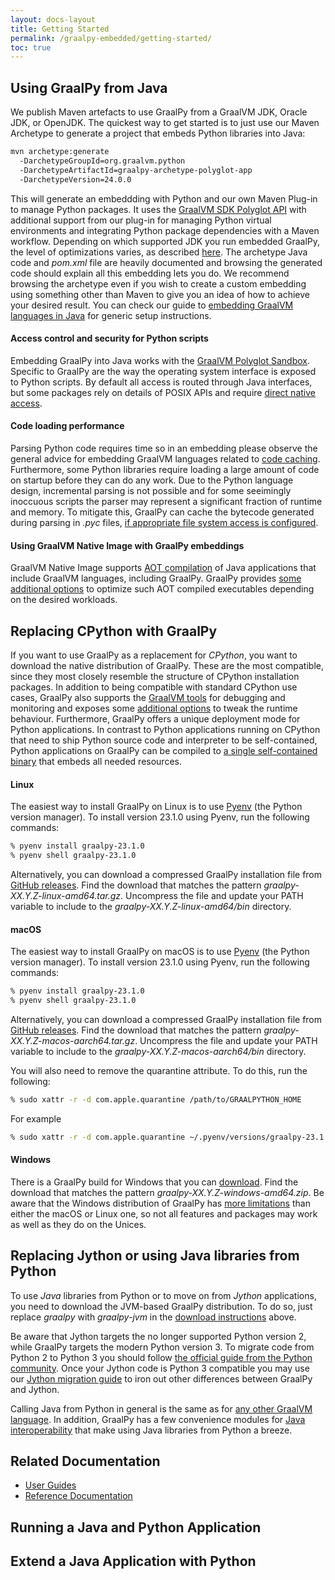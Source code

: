 ```yaml
---
layout: docs-layout
title: Getting Started
permalink: /graalpy-embedded/getting-started/
toc: true
---
```


## Using GraalPy from Java

We publish Maven artefacts to use GraalPy from a GraalVM JDK, Oracle JDK, or OpenJDK.
The quickest way to get started is to just use our Maven Archetype to generate a project that embeds Python libraries into Java:

```bash
mvn archetype:generate
  -DarchetypeGroupId=org.graalvm.python
  -DarchetypeArtifactId=graalpy-archetype-polyglot-app
  -DarchetypeVersion=24.0.0
```

This will generate an embeddding with Python and our own Maven Plug-in to manage Python packages.
It uses the [GraalVM SDK Polyglot API](https://www.graalvm.org/sdk/javadoc/org/graalvm/polyglot/package-summary.html) with additional support from our plug-in for managing Python virtual environments and integrating Python package dependencies with a Maven workflow.
Depending on which supported JDK you run embedded GraalPy, the level of optimizations varies, as described [here](https://www.graalvm.org/latest/reference-manual/embed-languages/#runtime-optimization-support).
The archetype Java code and *pom.xml* file are heavily documented and browsing the generated code should explain all this embedding lets you do.
We recommend browsing the archetype even if you wish to create a custom embedding using something other than Maven to give you an idea of how to achieve your desired result.
You can check our guide to [embedding GraalVM languages in Java](https://www.graalvm.org/latest/reference-manual/embed-languages/) for generic setup instructions.

####  Access control and security for Python scripts

Embedding GraalPy into Java works with the [GraalVM Polyglot Sandbox](https://www.graalvm.org/latest/reference-manual/embed-languages/#controlling-access-to-host-functions).
Specific to GraalPy are the way the operating system interface is exposed to Python scripts.
By default all access is routed through Java interfaces, but some packages rely on details of POSIX APIs and require [direct native access](/reference/os_interfaces/).

####  Code loading performance

Parsing Python code requires time so in an embedding please observe the general advice for embedding GraalVM languages related to [code caching](https://www.graalvm.org/latest/reference-manual/embed-languages/#code-caching-across-multiple-contexts).
Furthermore, some Python libraries require loading a large amount of code on startup before they can do any work.
Due to the Python language design, incremental parsing is not possible and for some seeimingly inoccuous scripts the parser may represent a significant fraction of runtime and memory.
To mitigate this, GraalPy can cache the bytecode generated during parsing in *.pyc* files, [if appropriate file system access is configured](/reference/parser_details/).

####  Using GraalVM Native Image with GraalPy embeddings

GraalVM Native Image supports [AOT compilation](https://www.graalvm.org/latest/reference-manual/embed-languages/#build-native-executables-from-polyglot-applications) of Java applications that include GraalVM languages, including GraalPy.
GraalPy provides [some additional options](/reference/native-executables/) to optimize such AOT compiled executables depending on the desired workloads.

## Replacing CPython with GraalPy

If you want to use GraalPy as a replacement for *CPython*, you want to download the native distribution of GraalPy.
These are the most compatible, since they most closely resemble the structure of CPython installation packages.
In addition to being compatible with standard CPython use cases, GraalPy also supports the [GraalVM tools](/reference/tooling/) for debugging and monitoring and exposes some [additional options](/reference/options/) to tweak the runtime behaviour.
Furthermore, GraalPy offers a unique deployment mode for Python applications.
In contrast to Python applications running on CPython that need to ship Python source code and interpreter to be self-contained, Python applications on GraalPy can be compiled to [a single self-contained binary](/reference/standalone-applications/) that embeds all needed resources.

<a name="downloading"></a>

####  Linux
The easiest way to install GraalPy on Linux is to use [Pyenv](https://github.com/pyenv/pyenv) (the Python version manager).
To install version 23.1.0 using Pyenv, run the following commands:

```bash
% pyenv install graalpy-23.1.0
% pyenv shell graalpy-23.1.0
```

Alternatively, you can download a compressed GraalPy installation file from [GitHub releases](https://github.com/oracle/graalpython/releases).
Find the download that matches the pattern *graalpy-XX.Y.Z-linux-amd64.tar.gz*.
Uncompress the file and update your PATH variable to include to the *graalpy-XX.Y.Z-linux-amd64/bin* directory.

####  macOS
The easiest way to install GraalPy on macOS is to use [Pyenv](https://github.com/pyenv/pyenv) (the Python version manager).
To install version 23.1.0 using Pyenv, run the following commands:

```bash
% pyenv install graalpy-23.1.0
% pyenv shell graalpy-23.1.0
```

Alternatively, you can download a compressed GraalPy installation file from [GitHub releases](https://github.com/oracle/graalpython/releases).
Find the download that matches the pattern *graalpy-XX.Y.Z-macos-aarch64.tar.gz*.
Uncompress the file and update your PATH variable to include to the *graalpy-XX.Y.Z-macos-aarch64/bin* directory.

You will also need to remove the quarantine attribute.
To do this, run the following:

```bash
% sudo xattr -r -d com.apple.quarantine /path/to/GRAALPYTHON_HOME
```

For example

```bash
% sudo xattr -r -d com.apple.quarantine ~/.pyenv/versions/graalpy-23.1.0
```

####  Windows
There is a GraalPy build for Windows that you can [download](https://github.com/oracle/graalpython/releases/).
Find the download that matches the pattern *graalpy-XX.Y.Z-windows-amd64.zip*.
Be aware that the Windows distribution of GraalPy has [more limitations](/reference/windows_distribution/) than either the macOS or Linux one, so not all features and packages may work as well as they do on the Unices.

## Replacing Jython or using Java libraries from Python

To use *Java* libraries from Python or to move on from *Jython* applications, you need to download the JVM-based GraalPy distribution.
To do so, just replace *graalpy* with *graalpy-jvm* in the [download instructions](#downloading) above.

Be aware that Jython targets the no longer supported Python version 2, while GraalPy targets the modern Python version 3.
To migrate code from Python 2 to Python 3 you should follow [the official guide from the Python community](https://docs.python.org/3/howto/pyporting.html).
Once your Jython code is Python 3 compatible you may use our [Jython migration guide](/reference/jython/) to iron out other differences between GraalPy and Jython.

Calling Java from Python in general is the same as for [any other GraalVM language](/reference/interoperability/).
In addition, GraalPy has a few convenience modules for [Java interoperability](/reference/java_interoperability/) that make using Java libraries from Python a breeze.

## Related Documentation

* [User Guides](guides/Guides.md)
* [Reference Documentation](/reference/Reference.md)

## Running a Java and Python Application

## Extend a Java Application with Python

